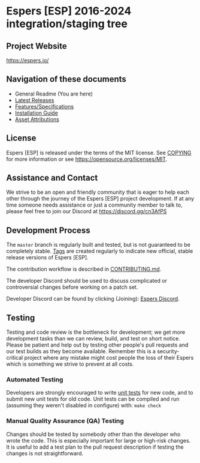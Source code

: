 Espers [ESP] 2016-2024 integration/staging tree
===============================================


Project Website
-------------------------
https://espers.io/


Navigation of these documents
--------------------------
- General Readme (You are here)
- [Latest Releases](https://github.com/CryptoCoderz/Espers/releases)
- [Features/Specifications](doc/README.md)
- [Installation Guide](INSTALL.md)
- [Asset Attributions](doc/assets-attribution.md)


License
-------
Espers [ESP] is released under the terms of the MIT license. See [COPYING](COPYING) for more
information or see https://opensource.org/licenses/MIT.

Assistance and Contact
--------------------
We strive to be an open and friendly community that is eager to help each other through 
the journey of the Espers [ESP] project development. If at any time someone needs assistance
or just a community member to talk to, please feel free to join our Discord at https://discord.gg/cn3AfPS

Development Process
-------------------
The `master` branch is regularly built and tested, but is not guaranteed to be
completely stable. [Tags](https://github.com/CryptoCoderz/Espers/tags) are created
regularly to indicate new official, stable release versions of Espers [ESP].

The contribution workflow is described in [CONTRIBUTING.md](CONTRIBUTING.md).

The developer Discord should be used to discuss complicated or controversial changes 
before working on a patch set.

Developer Discord can be found by clicking (Joining): [Espers Discord](https://discord.gg/cn3AfPS).

Testing
-------
Testing and code review is the bottleneck for development; we get more development tasks
than we can review, build, and test on short notice. Please be patient and help out by testing
other people's pull requests and our test builds as they become available.
Remember this is a security-critical project where any mistake might cost people
the loss of their Espers which is something we strive to prevent at all costs.

### Automated Testing

Developers are strongly encouraged to write [unit tests](/doc/unit-tests.md) for new code, and to
submit new unit tests for old code. Unit tests can be compiled and run
(assuming they weren't disabled in configure) with: `make check`

### Manual Quality Assurance (QA) Testing

Changes should be tested by somebody other than the developer who wrote the
code. This is especially important for large or high-risk changes. It is useful
to add a test plan to the pull request description if testing the changes is
not straightforward.
